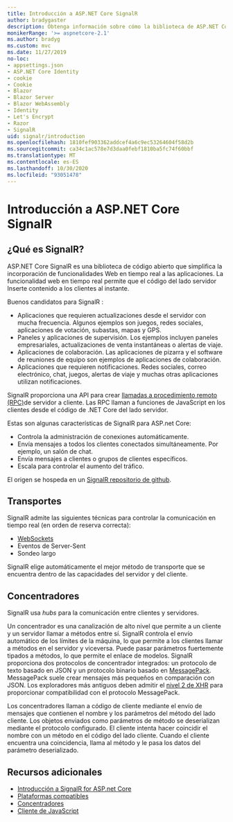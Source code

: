 ```yaml
---
title: Introducción a ASP.NET Core SignalR
author: bradygaster
description: Obtenga información sobre cómo la biblioteca de ASP.NET Core SignalR simplifica la incorporación de funcionalidad en tiempo real a las aplicaciones.
monikerRange: '>= aspnetcore-2.1'
ms.author: bradyg
ms.custom: mvc
ms.date: 11/27/2019
no-loc:
- appsettings.json
- ASP.NET Core Identity
- cookie
- Cookie
- Blazor
- Blazor Server
- Blazor WebAssembly
- Identity
- Let's Encrypt
- Razor
- SignalR
uid: signalr/introduction
ms.openlocfilehash: 1810fef903362addcef4a6c9ec53264604f58d2b
ms.sourcegitcommit: ca34c1ac578e7d3daa0febf1810ba5fc74f60bbf
ms.translationtype: MT
ms.contentlocale: es-ES
ms.lasthandoff: 10/30/2020
ms.locfileid: "93051478"
---
```

# <a name="introduction-to-aspnet-core-no-locsignalr"></a>Introducción a ASP.NET Core SignalR

## <a name="what-is-no-locsignalr"></a>¿Qué es SignalR?

ASP.NET Core SignalR es una biblioteca de código abierto que simplifica la incorporación de funcionalidades Web en tiempo real a las aplicaciones. La funcionalidad web en tiempo real permite que el código del lado servidor Inserte contenido a los clientes al instante.

Buenos candidatos para SignalR :

* Aplicaciones que requieren actualizaciones desde el servidor con mucha frecuencia. Algunos ejemplos son juegos, redes sociales, aplicaciones de votación, subastas, mapas y GPS.
* Paneles y aplicaciones de supervisión. Los ejemplos incluyen paneles empresariales, actualizaciones de venta instantáneas o alertas de viaje.
* Aplicaciones de colaboración. Las aplicaciones de pizarra y el software de reuniones de equipo son ejemplos de aplicaciones de colaboración.
* Aplicaciones que requieren notificaciones. Redes sociales, correo electrónico, chat, juegos, alertas de viaje y muchas otras aplicaciones utilizan notificaciones.

SignalR proporciona una API para crear [llamadas a procedimiento remoto (RPC)](https://wikipedia.org/wiki/Remote_procedure_call)de servidor a cliente. Las RPC llaman a funciones de JavaScript en los clientes desde el código de .NET Core del lado servidor.

Estas son algunas características de SignalR para ASP.net Core:

* Controla la administración de conexiones automáticamente.
* Envía mensajes a todos los clientes conectados simultáneamente. Por ejemplo, un salón de chat.
* Envía mensajes a clientes o grupos de clientes específicos.
* Escala para controlar el aumento del tráfico.

El origen se hospeda en un [ SignalR repositorio de github](https://github.com/dotnet/AspNetCore/tree/master/src/SignalR).

## <a name="transports"></a>Transportes

SignalR admite las siguientes técnicas para controlar la comunicación en tiempo real (en orden de reserva correcta):

* [WebSockets](https://tools.ietf.org/html/rfc7118)
* Eventos de Server-Sent
* Sondeo largo

SignalR elige automáticamente el mejor método de transporte que se encuentra dentro de las capacidades del servidor y del cliente.

## <a name="hubs"></a>Concentradores

SignalR usa *hubs* para la comunicación entre clientes y servidores.

Un concentrador es una canalización de alto nivel que permite a un cliente y un servidor llamar a métodos entre sí. SignalR controla el envío automático de los límites de la máquina, lo que permite a los clientes llamar a métodos en el servidor y viceversa. Puede pasar parámetros fuertemente tipados a métodos, lo que permite el enlace de modelos. SignalR proporciona dos protocolos de concentrador integrados: un protocolo de texto basado en JSON y un protocolo binario basado en [MessagePack](https://msgpack.org/).  MessagePack suele crear mensajes más pequeños en comparación con JSON. Los exploradores más antiguos deben admitir el [nivel 2 de XHR](https://caniuse.com/#feat=xhr2) para proporcionar compatibilidad con el protocolo MessagePack.

Los concentradores llaman a código de cliente mediante el envío de mensajes que contienen el nombre y los parámetros del método del lado cliente. Los objetos enviados como parámetros de método se deserializan mediante el protocolo configurado. El cliente intenta hacer coincidir el nombre con un método en el código del lado cliente. Cuando el cliente encuentra una coincidencia, llama al método y le pasa los datos del parámetro deserializado.

## <a name="additional-resources"></a>Recursos adicionales

* [Introducción a SignalR for ASP.net Core](xref:tutorials/signalr)
* [Plataformas compatibles](xref:signalr/supported-platforms)
* [Concentradores](xref:signalr/hubs)
* [Cliente de JavaScript](xref:signalr/javascript-client)
